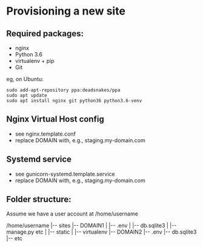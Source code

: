 Provisioning a new site
=======================

## Required packages:

* nginx
* Python 3.6
* virtualenv + pip
* Git

eg, on Ubuntu:

    sudo add-apt-repository ppa:deadsnakes/ppa
    sudo apt update
    sudo apt install nginx git python36 python3.6-venv

## Nginx Virtual Host config

* see nginx.template.conf
* replace DOMAIN with, e.g., staging.my-domain.com

## Systemd service

* see gunicorn-systemd.template.service
* replace DOMAIN with, e.g., staging.my-domain.com

## Folder structure:

Assume we have a user account at /home/username

/home/username
|-- sites
    |-- DOMAIN1
    |   |-- .env
    |   |-- db.sqlite3
    |   |-- manage.py etc
    |   |-- static
    |   |-- virtualenv
    |-- DOMAIN2
        |-- .env
        |-- db.sqlite3
        |-- etc
